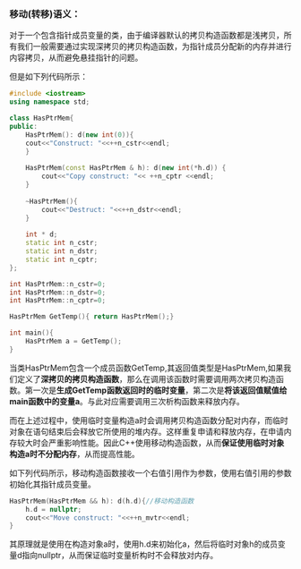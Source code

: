 ### 移动(转移)语义：

对于一个包含指针成员变量的类，由于编译器默认的拷贝构造函数都是浅拷贝，所有我们一般需要通过实现深拷贝的拷贝构造函数，为指针成员分配新的内存并进行内容拷贝，从而避免悬挂指针的问题。

但是如下列代码所示：

```c++
#include <iostream>
using namespace std;

class HasPtrMem{
public:
    HasPtrMem(): d(new int(0)){
    cout<<"Construct: "<<++n_cstr<<endl;
    }
    
    HasPtrMem(const HasPtrMem & h): d(new int(*h.d)) {
        cout<<"Copy construct: "<< ++n_cptr <<endl;
    }
    
    ~HasPtrMem(){
        cout<<"Destruct: "<<++n_dstr<<endl;
    }
    
    int * d;
    static int n_cstr;
    static int n_dstr;
    static int n_cptr;
};

int HasPtrMem::n_cstr=0;
int HasPtrMem::n_dstr=0;
int HasPtrMem::n_cptr=0;

HasPtrMem GetTemp(){ return HasPtrMem();}

int main(){
    HasPtrMem a = GetTemp();
}
```

当类HasPtrMem包含一个成员函数GetTemp,其返回值类型是HasPtrMem,如果我们定义了**深拷贝的拷贝构造函数**，那么在调用该函数时需要调用两次拷贝构造函数。第一次是**生成GetTemp函数返回时的临时变量**，第二次是**将该返回值赋值给main函数中的变量a**。与此对应需要调用三次析构函数来释放内存。

而在上述过程中，使用临时变量构造a时会调用拷贝构造函数分配对内存，而临时对象在语句结束后会释放它所使用的堆内存。这样重复申请和释放内存，在申请内存较大时会严重影响性能。因此C++使用移动构造函数，从而**保证使用临时对象构造a时不分配内存**，从而提高性能。

如下列代码所示，移动构造函数接收一个右值引用作为参数，使用右值引用的参数初始化其指针成员变量。

```c++
HasPtrMem(HasPtrMem && h): d(h.d){//移动构造函数
    h.d = nullptr;
    cout<<"Move construct: "<<++n_mvtr<<endl;
}

```

其原理就是使用在构造对象a时，使用h.d来初始化a，然后将临时对象h的成员变量d指向nullptr，从而保证临时变量析构时不会释放对内存。